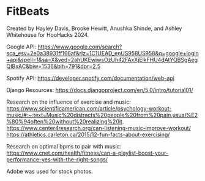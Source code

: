 # FitBeats

Created by Hayley Davis, Brooke Hewitt, Anushka Shinde, and Ashley Whitehouse for HooHacks 2024.

Google API:
https://www.google.com/search?sca_esv=2e0a38931ff166af&rlz=1C1UEAD_enUS958US958&q=google+login+api&spell=1&sa=X&ved=2ahUKEwjwsOzUh42FAxXjElkFHU4dAtYQBSgAegQIBxAC&biw=1536&bih=791&dpr=2.5

Spotify API:
https://developer.spotify.com/documentation/web-api

Django Resources:
https://docs.djangoproject.com/en/5.0/intro/tutorial01/

Research on the influence of exercise and music:
https://www.scientificamerican.com/article/psychology-workout-music/#:~:text=Music%20distracts%20people%20from%20pain,usual%E2%80%94often%20without%20realizing%20it.
https://www.center4research.org/can-listening-music-improve-workout/
https://athletics.carleton.ca/2015/12-fun-facts-about-exercising/

Research on optimal bpms to pair with music:
https://www.cnet.com/health/fitness/can-a-playlist-boost-your-performance-yes-with-the-right-songs/

Adobe was used for stock photos.
